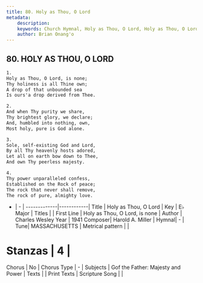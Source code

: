 ```yaml
---
title: 80. Holy as Thou, O Lord
metadata:
    description: 
    keywords: Church Hymnal, Holy as Thou, O Lord, Holy as Thou, O Lord, is none, 
    author: Brian Onang'o
---
```



## 80. HOLY AS THOU, O LORD

```txt
1.
Holy as Thou, O Lord, is none; 
Thy holiness is all Thine own; 
A drop of that unbounded sea 
Is ours'a drop derived from Thee. 

2.
And when Thy purity we share, 
Thy brightest glory, we declare; 
And, humbled into nothing, own, 
Most holy, pure is God alone. 

3.
Sole, self-existing God and Lord, 
By all Thy heavenly hosts adored, 
Let all on earth bow down to Thee, 
And own Thy peerless majesty. 

4.
Thy power unparalleled confess, 
Established on the Rock of peace; 
The rock that never shall remove, 
The rock of pure, almighty love.

```

- |   -  |
-------------|------------|
Title | Holy as Thou, O Lord |
Key | E♭ Major |
Titles |  |
First Line | Holy as Thou, O Lord, is none |
Author | Charles Wesley
Year | 1941
Composer| Harold A. Miller |
Hymnal|  - |
Tune| MASSACHUSETTS |
Metrical pattern | |
# Stanzas | 4 |
Chorus | No |
Chorus Type | - |
Subjects | Gof the Father: Majesty and Power |
Texts |  |
Print Texts | 
Scripture Song |  |
  
